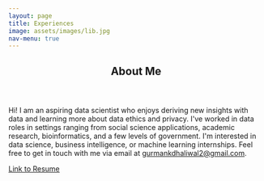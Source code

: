 ```yaml
---
layout: page
title: Experiences
image: assets/images/lib.jpg
nav-menu: true
---
```


<!-- Main -->
<div id="main" class="alt">

<!-- One -->
<section id="one">
	<div class="inner">
		<header class="major">
			<h1>About Me</h1>
		</header>

<!-- Content -->
Hi! I am an aspiring data scientist who enjoys deriving new insights with data and learning more about data ethics and privacy. I've worked in data roles in settings ranging from social science applications, academic research, bioinformatics, and a few levels of government. I'm interested in data science, business intelligence, or machine learning internships. Feel free to get in touch with me via email at gurmankdhaliwal2@gmail.com. 

<a href="https://www.dropbox.com/s/b9j6heqccc5i1ic/Gurman%20Dhaliwal%202023%20Resume.pdf?dl=0">Link to Resume</a>

